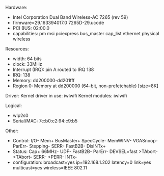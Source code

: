 Hardware:
- Intel Corporation Dual Band Wireless-AC 7265 (rev 59)
- firmware=29.163394017.0 7265D-29.ucode
- PCI BUS: 02:00.0
- capabilities: pm msi pciexpress bus_master cap_list ethernet physical wireless

Resources:
- width: 64 bits
- clock: 33MHz
- Interrupt (IRQ): pin A routed to IRQ 138
- IRQ: 138
- Memory: dd200000-dd201fff 
- Region 0: Memory at dd200000 (64-bit, non-prefetchable) [size=8K]

Driver:
	Kernel driver in use: iwlwifi
	Kernel modules: iwlwifi

Logical:
- wlp2s0
- Serial/MAC: 7c:b0:c2:94:c9:b5

Other:
- Control: I/O- Mem+ BusMaster+ SpecCycle- MemWINV- VGASnoop- ParErr- Stepping- SERR- FastB2B- DisINTx+
- Status: Cap+ 66MHz- UDF- FastB2B- ParErr- DEVSEL=fast >TAbort- <TAbort- <MAbort- >SERR- <PERR- INTx-
- configuration: broadcast=yes  ip=192.168.1.202 latency=0 link=yes multicast=yes wireless=IEEE 802.11
